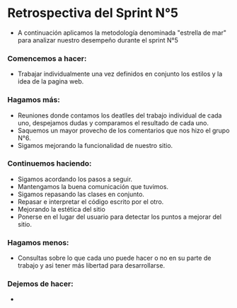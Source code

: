 # Retrospectiva del Sprint N°5

- A continuación aplicamos la metodología denominada "estrella de mar" para analizar nuestro desempeño durante el sprint N°5

### Comencemos a hacer:

- Trabajar individualmente una vez definidos en conjunto los estilos y la idea de la pagina web.

### Hagamos más:

- Reuniones donde contamos los deatlles del trabajo individual de cada uno, despejamos dudas y comparamos el resultado de cada uno.
- Saquemos un mayor provecho de los comentarios que nos hizo el grupo N°6.
- Sigamos mejorando la funcionalidad de nuestro sitio.

### Continuemos haciendo:

- Sigamos acordando los pasos a seguir.
- Mantengamos la buena comunicación que tuvimos.
- Sigamos repasando las clases en conjunto.
- Repasar e interpretar el código escrito por el otro.
- Mejorando la estética del sitio
- Ponerse en el lugar del usuario para detectar los puntos a mejorar del sitio.

### Hagamos menos:

- Consultas sobre lo que cada uno puede hacer o no en su parte de trabajo y asi tener más libertad para desarrollarse.

### Dejemos de hacer:

- 